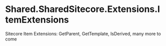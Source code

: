 # Shared.SharedSitecore.Extensions.ItemExtensions

Sitecore Item Extensions: GetParent, GetTemplate, IsDerived, many more to come
